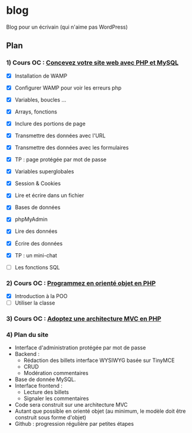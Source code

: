 # blog
Blog pour un écrivain (qui n'aime pas WordPress)

## Plan

### 1) Cours OC : [Concevez votre site web avec PHP et MySQL](https://openclassrooms.com/fr/courses/918836-concevez-votre-site-web-avec-php-et-mysql)
- [x] Installation de WAMP
- [x] Configurer WAMP pour voir les erreurs php
- [x] Variables, boucles ...
- [x] Arrays, fonctions
- [x] Inclure des portions de page
- [x] Transmettre des données avec l'URL
- [x] Transmettre des données avec les formulaires
- [x] TP : page protégée par mot de passe
- [x] Variables superglobales
- [x] Session & Cookies
- [x] Lire et écrire dans un fichier
- [x] Bases de données
- [x] phpMyAdmin
- [x] Lire des données
- [x] Écrire des données
- [x] TP : un mini-chat
- [ ] Les fonctions SQL


### 2) Cours OC : [Programmez en orienté objet en PHP](https://openclassrooms.com/fr/courses/1665806-programmez-en-oriente-objet-en-php)
- [x] Introduction à la POO
- [ ] Utiliser la classe

### 3) Cours OC : [Adoptez une architecture MVC en PHP](https://openclassrooms.com/fr/courses/4670706-adoptez-une-architecture-mvc-en-php)

### 4) Plan du site
* Interface d'administration protégée par mot de passe
* Backend : 
    * Rédaction des billets interface WYSIWYG basée sur TinyMCE
    * CRUD
    * Modération commentaires
* Base de donnée MySQL.
* Interface frontend : 
    * Lecture des billets
    * Signaler les commentaires
* Code sera construit sur une architecture MVC
* Autant que possible en orienté objet (au minimum, le modèle doit être construit sous forme d'objet)
* Github : progression régulière par petites étapes